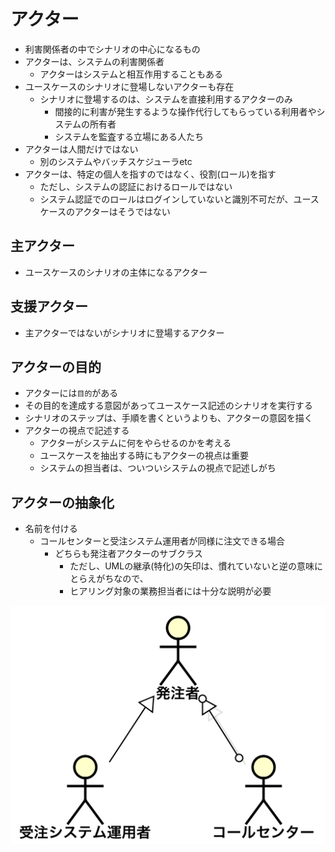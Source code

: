 # アクター

* 利害関係者の中でシナリオの中心になるもの
* アクターは、システムの利害関係者
    * アクターはシステムと相互作用することもある
* ユースケースのシナリオに登場しないアクターも存在
    * シナリオに登場するのは、システムを直接利用するアクターのみ
        * 間接的に利害が発生するような操作代行してもらっている利用者やシステムの所有者
        * システムを監査する立場にある人たち
* アクターは人間だけではない
    * 別のシステムやバッチスケジューラetc
* アクターは、特定の個人を指すのではなく、役割(ロール)を指す
    * ただし、システムの認証におけるロールではない
    * システム認証でのロールはログインしていないと識別不可だが、ユースケースのアクターはそうではない
    
## 主アクター

* ユースケースのシナリオの主体になるアクター

## 支援アクター

* 主アクターではないがシナリオに登場するアクター

## アクターの目的

* アクターには`目的`がある
* その目的を達成する意図があってユースケース記述のシナリオを実行する
* シナリオのステップは、手順を書くというよりも、アクターの意図を描く
* アクターの視点で記述する
    * アクターがシステムに何をやらせるのかを考える
    * ユースケースを抽出する時にもアクターの視点は重要
    * システムの担当者は、ついついシステムの視点で記述しがち

## アクターの抽象化

* 名前を付ける
    * コールセンターと受注システム運用者が同様に注文できる場合
        * どちらも発注者アクターのサブクラス
            * ただし、UMLの継承(特化)の矢印は、慣れていないと逆の意味にとらえがちなので、
            * ヒアリング対象の業務担当者には十分な説明が必要

![actor_00](image/actor_00.png)
